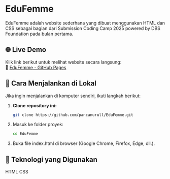 # EduFemme

EduFemme adalah website sederhana yang dibuat menggunakan HTML dan CSS sebagai bagian dari Submission Coding Camp 2025 powered by DBS Foundation pada bulan pertama.

## 🌐 Live Demo  
Klik link berikut untuk melihat website secara langsung:  
🔗 [EduFemme - GitHub Pages](https://pancanurull.github.io/EduFemme/)

## 🚀 Cara Menjalankan di Lokal  
Jika ingin menjalankan di komputer sendiri, ikuti langkah berikut:  

1. **Clone repository ini:**  
   ```bash
   git clone https://github.com/pancanurull/EduFemme.git

2. Masuk ke folder proyek:
   ```bash
   cd EduFemme

3. Buka file index.html di browser (Google Chrome, Firefox, Edge, dll.).

## 📌 Teknologi yang Digunakan
HTML
CSS

